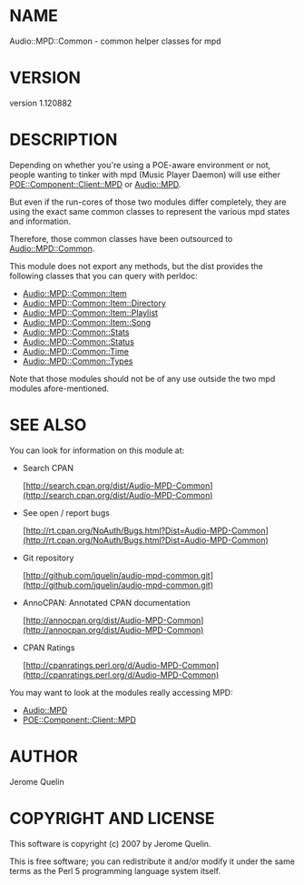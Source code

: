 # NAME

Audio::MPD::Common - common helper classes for mpd

# VERSION

version 1.120882

# DESCRIPTION

Depending on whether you're using a POE-aware environment or not, people
wanting to tinker with mpd (Music Player Daemon) will use either
[POE::Component::Client::MPD](https://metacpan.org/pod/POE::Component::Client::MPD) or [Audio::MPD](https://metacpan.org/pod/Audio::MPD).

But even if the run-cores of those two modules differ completely, they
are using the exact same common classes to represent the various mpd
states and information.

Therefore, those common classes have been outsourced to
[Audio::MPD::Common](https://metacpan.org/pod/Audio::MPD::Common).

This module does not export any methods, but the dist provides the
following classes that you can query with perldoc:

- [Audio::MPD::Common::Item](https://metacpan.org/pod/Audio::MPD::Common::Item)
- [Audio::MPD::Common::Item::Directory](https://metacpan.org/pod/Audio::MPD::Common::Item::Directory)
- [Audio::MPD::Common::Item::Playlist](https://metacpan.org/pod/Audio::MPD::Common::Item::Playlist)
- [Audio::MPD::Common::Item::Song](https://metacpan.org/pod/Audio::MPD::Common::Item::Song)
- [Audio::MPD::Common::Stats](https://metacpan.org/pod/Audio::MPD::Common::Stats)
- [Audio::MPD::Common::Status](https://metacpan.org/pod/Audio::MPD::Common::Status)
- [Audio::MPD::Common::Time](https://metacpan.org/pod/Audio::MPD::Common::Time)
- [Audio::MPD::Common::Types](https://metacpan.org/pod/Audio::MPD::Common::Types)

Note that those modules should not be of any use outside the two mpd
modules afore-mentioned.

# SEE ALSO

You can look for information on this module at:

- Search CPAN

    [http://search.cpan.org/dist/Audio-MPD-Common](http://search.cpan.org/dist/Audio-MPD-Common)

- See open / report bugs

    [http://rt.cpan.org/NoAuth/Bugs.html?Dist=Audio-MPD-Common](http://rt.cpan.org/NoAuth/Bugs.html?Dist=Audio-MPD-Common)

- Git repository

    [http://github.com/jquelin/audio-mpd-common.git](http://github.com/jquelin/audio-mpd-common.git)

- AnnoCPAN: Annotated CPAN documentation

    [http://annocpan.org/dist/Audio-MPD-Common](http://annocpan.org/dist/Audio-MPD-Common)

- CPAN Ratings

    [http://cpanratings.perl.org/d/Audio-MPD-Common](http://cpanratings.perl.org/d/Audio-MPD-Common)

You may want to look at the modules really accessing MPD:

- [Audio::MPD](https://metacpan.org/pod/Audio::MPD)
- [POE::Component::Client::MPD](https://metacpan.org/pod/POE::Component::Client::MPD)

# AUTHOR

Jerome Quelin

# COPYRIGHT AND LICENSE

This software is copyright (c) 2007 by Jerome Quelin.

This is free software; you can redistribute it and/or modify it under
the same terms as the Perl 5 programming language system itself.
